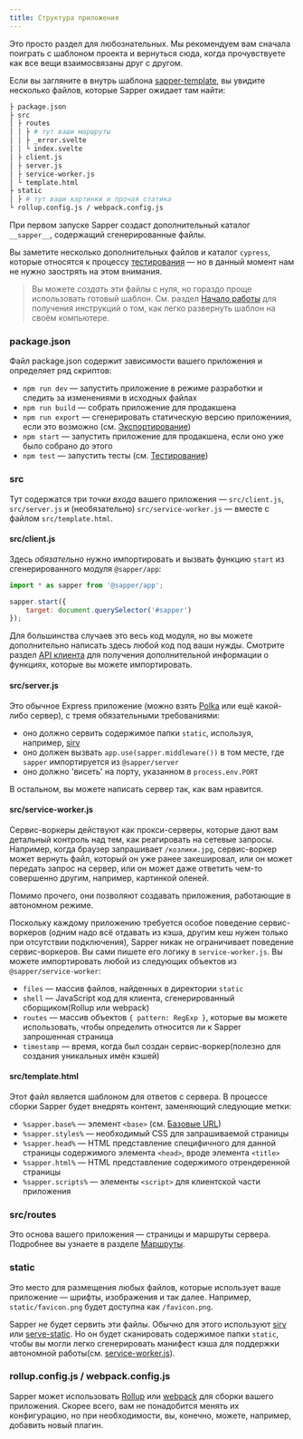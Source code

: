 ```yaml
---
title: Структура приложения
---
```


Это просто раздел для любознательных.  Мы рекомендуем вам сначала поиграть с шаблоном проекта и вернуться сюда, когда прочувствуете как все вещи взаимосвязаны друг с другом.

Если вы загляните в внутрь шаблона [sapper-template](https://github.com/sveltejs/sapper-template), вы увидите несколько файлов, которые Sapper ожидает там найти:

```bash
├ package.json
├ src
│ ├ routes
│ │ ├ # тут ваши маршруты
│ │ ├ _error.svelte
│ │ └ index.svelte
│ ├ client.js
│ ├ server.js
│ ├ service-worker.js
│ └ template.html
├ static
│ ├ # тут ваши картинки и прочая статика
└ rollup.config.js / webpack.config.js
```

При первом запуске Sapper создаст дополнительный каталог `__sapper__`, содержащий сгенерированные файлы.

Вы заметите несколько дополнительных файлов и каталог `cypress`, которые относятся к процессу [тестирования](docs#testing) — но в данный момент нам не нужно заострять на этом внимания.

> Вы можете *создать* эти файлы с нуля, но гораздо проще использовать готовый шаблон. См. раздел [Начало работы](docs#Nachalo_raboty) для получения инструкций о том, как легко развернуть шаблон на своём компьютере.

### package.json

Файл package.json содержит зависимости вашего приложения и определяет ряд скриптов:

* `npm run dev` — запустить приложение в режиме разработки и следить за изменениями в исходных файлах
* `npm run build` — собрать приложение для продакшена
* `npm run export` — сгенерировать статическую версию приложениия, если это возможно (см. [Экспортирование](docs#exporting))
* `npm start` — запустить приложение для продакшена, если оно уже было собрано до этого
* `npm test` — запустить тесты (см. [Тестирование](docs#testing))

### src

Тут содержатся три *точки входа* вашего приложения — `src/client.js`, `src/server.js` и (необязательно) `src/service-worker.js` — вместе с файлом `src/template.html`.


#### src/client.js

Здесь *обязательно* нужно импортировать и вызвать функцию `start` из сгенерированного модуля `@sapper/app`:

```js
import * as sapper from '@sapper/app';

sapper.start({
	target: document.querySelector('#sapper')
});
```

Для большинства случаев это весь код модуля, но вы можете дополнительно написать здесь любой код под ваши нужды. Смотрите раздел [API клиента](docs#client-api) для получения дополнительной информации о функциях, которые вы можете импортировать.


#### src/server.js

Это обычное Express приложение (можно взять [Polka](https://github.com/lukeed/polka) или ещё какой-либо сервер), с тремя обязательными требованиями:

* оно должно сервить содержимое папки `static`, используя, например, [sirv](https://github.com/lukeed/sirv)
* оно должен вызвать `app.use(sapper.middleware())` в том месте, где `sapper` импортируется из `@sapper/server`
* оно должно 'висеть' на порту, указанном в `process.env.PORT`

В остальном, вы можете написать сервер так, как вам нравится.


#### src/service-worker.js

Сервис-воркеры действуют как прокси-серверы, которые дают вам детальный контроль над тем, как реагировать на сетевые запросы. Например, когда браузер запрашивает `/козлики.jpg`, сервис-воркер может вернуть файл, который он уже ранее закешировал, или он может передать запрос на сервер, или он может даже ответить чем-то совершенно другим, например, картинкой оленей.

Помимо прочего, они позволяют создавать приложения, работающие в автономном режиме.

Поскольку каждому приложению требуется особое поведение сервис-воркеров (одним надо всё отдавать из кэша, другим кеш нужен только при отсутствии подключения), Sapper никак не ограничивает поведение сервис-воркеров. Вы сами пишете его логику в `service-worker.js`. Вы можете импортировать любой из следующих объектов из `@sapper/service-worker`:

* `files` — массив файлов, найденных в директории `static`
* `shell` — JavaScript код для клиента, сгенерированный сборщиком(Rollup или webpack)
* `routes` — массив объектов `{ pattern: RegExp }`, которые вы можете использовать, чтобы определить относится ли к Sapper запрошенная страница
* `timestamp` — время, когда был создан сервис-воркер(полезно для создания уникальных имён кэшей)


#### src/template.html

Этот файл является шаблоном для ответов с сервера. В процессе сборки Sapper будет внедрять контент, заменяющий следующие метки:

* `%sapper.base%` — элемент `<base>` (см. [Базовые URL](docs#base-urls))
* `%sapper.styles%` — необходимый CSS для запрашиваемой страницы
* `%sapper.head%` — HTML представление специфичного для данной страницы содержимого элемента `<head>`, вроде элемента `<title>`
* `%sapper.html%` — HTML представление содержимого отрендеренной страницы
* `%sapper.scripts%` — элементы `<script>` для клиентской части приложения


### src/routes

Это основа вашего приложения — страницы и маршруты сервера. Подробнее вы узнаете в разделе [Маршруты](docs#Marshruty).


### static

Это место для размещения любых файлов, которые использует ваше приложение — шрифты, изображения и так далее. Например, `static/favicon.png` будет доступна как `/favicon.png`.

Sapper не будет сервить эти файлы. Обычно для этого используют [sirv](https://github.com/lukeed/sirv) или [serve-static](https://github.com/expressjs/serve-static). Но он будет сканировать содержимое папки `static`, чтобы вы могли легко сгенерировать манифест кэша для поддержки автономной работы(см. [service-worker.js](docs#templates-service-worker-js)).


### rollup.config.js / webpack.config.js

Sapper может использовать [Rollup](https://rollupjs.org/) или [webpack](https://webpack.js.org/) для сборки вашего приложения. Скорее всего, вам не понадобится менять их конфигурацию, но при необходимости, вы, конечно, можете, например, добавить новый плагин.